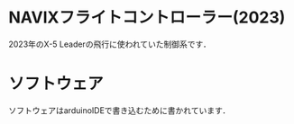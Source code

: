 # NAVIXフライトコントローラー(2023)

2023年のX-5 Leaderの飛行に使われていた制御系です．


# ソフトウェア
ソフトウェアはarduinoIDEで書き込むために書かれています．